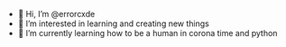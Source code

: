 - 👋 Hi, I’m @errorcxde
- 👀 I’m interested in learning and creating new things
- 🌱 I’m currently learning how to be a human in corona time and python

<!---
errorcxde/errorcxde is a ✨ special ✨ repository because its `README.md` (this file) appears on your GitHub profile.
You can click the Preview link to take a look at your changes.
--->
